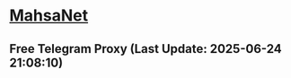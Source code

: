 
# [MahsaNet](https://t.me/mahsa_net)
## Free Telegram Proxy (Last Update: 2025-06-24 21:08:10)

    
